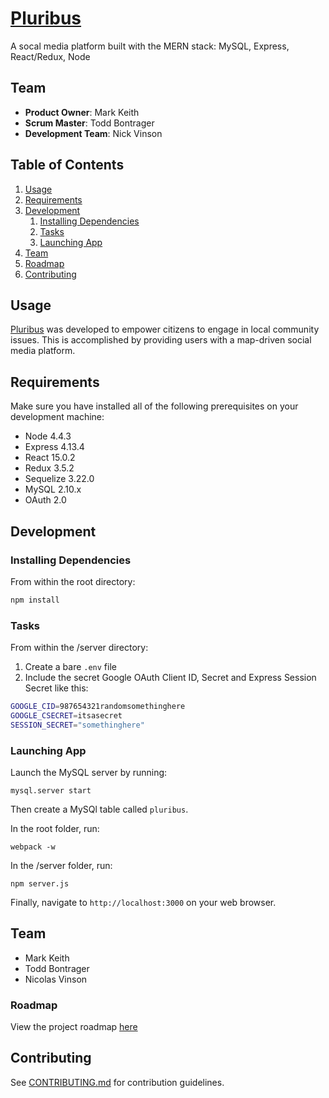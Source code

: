# [Pluribus](https://pluribus-app.herokouapp.com)

A socal media platform built with the MERN stack: MySQL, Express, React/Redux, Node

## Team

  - __Product Owner__: Mark Keith
  - __Scrum Master__: Todd Bontrager
  - __Development Team__: Nick Vinson

## Table of Contents

1. [Usage](#usage)
1. [Requirements](#requirements)
1. [Development](#development)
    1. [Installing Dependencies](#installing-dependencies)
    1. [Tasks](#tasks)
    1. [Launching App](#launching-app)
1. [Team](#team)
1. [Roadmap](#roadmap)
1. [Contributing](#contributing)

## Usage <a id="usage"></a>

[Pluribus](https://pluribus-app.herokouapp.com) was developed to empower citizens to engage in local community issues. This is accomplished by providing users with a map-driven social media platform.

## Requirements <a id="requirements"></a>

 Make sure you have installed all of the following prerequisites on your development machine:

* Node 4.4.3
* Express 4.13.4
* React 15.0.2
* Redux 3.5.2
* Sequelize 3.22.0
* MySQL 2.10.x
* OAuth 2.0

## Development <a id="development"></a>

### Installing Dependencies <a id="installing-dependencies"></a>

From within the root directory:

```sh
npm install
```

### Tasks <a id="tasks"></a>

From within the /server directory:

1. Create a bare `.env` file
2. Include the secret Google OAuth Client ID, Secret and Express Session Secret like this:

```sh
GOOGLE_CID=987654321randomsomethinghere
GOOGLE_CSECRET=itsasecret
SESSION_SECRET="somethinghere"
```

### Launching App

Launch the MySQL server by running:

```
mysql.server start
```

Then create a MySQl table called `pluribus`.

In the root folder, run:
```
webpack -w
``` 

In the /server folder, run:

```
npm server.js
```

Finally, navigate to `http://localhost:3000` on your web browser.

## Team <a id="team"></a>

+ Mark Keith
+ Todd Bontrager
+ Nicolas Vinson


### Roadmap <a id="roadmap"></a>

View the project roadmap [here](https://github.com/buergerhackers/pluribus/issues)


## Contributing <a id="contributing"></a>

See [CONTRIBUTING.md](CONTRIBUTING.md) for contribution guidelines.
